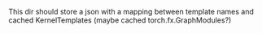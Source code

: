 This dir should store a json with a mapping between template names and cached KernelTemplates (maybe cached torch.fx.GraphModules?)
